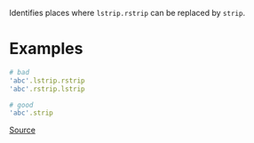 
Identifies places where `lstrip.rstrip` can be replaced by
`strip`.

# Examples

```ruby
# bad
'abc'.lstrip.rstrip
'abc'.rstrip.lstrip

# good
'abc'.strip
```

[Source](http://www.rubydoc.info/gems/rubocop/RuboCop/Cop/Style/Strip)